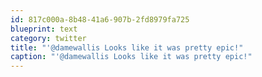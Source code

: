 ```yaml
---
id: 817c000a-8b48-41a6-907b-2fd8979fa725
blueprint: text
category: twitter
title: "'@damewallis Looks like it was pretty epic!"
caption: "'@damewallis Looks like it was pretty epic!"
---
```

